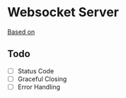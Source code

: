 # Websocket Server

[Based on](https://datatracker.ietf.org/doc/html/rfc6455)

## Todo

- [ ] Status Code
- [ ] Graceful Closing
- [ ] Error Handling
